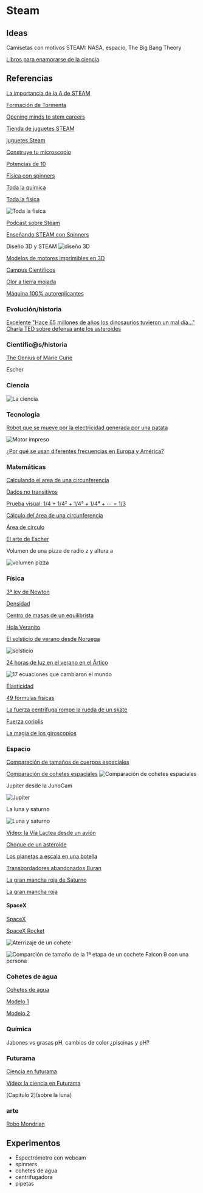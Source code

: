 # Steam

## Ideas

Camisetas con motivos STEAM: NASA, espacio, The Big Bang Theory

[Libros para enamorarse de la ciencia](https://culturacientifica.com/2017/07/02/libros-para-enamorarse/)

## Referencias

[La importancia de la A de STEAM](https://www.steamcraftedu.com/steam-education-arts-important/)

[Formación de Tormenta]( http://www.syfy.com/syfywire/incredible-time-lapse-video-a-supercell-forms)

[Opening minds to stem careers](http://www.europeanschoolnetacademy.eu/web/opening-minds-to-stem-careers)

[Tienda de juguetes STEAM](https://juguetes.science4you.es/)

[juguetes Steam](http://computerhoy.com/noticias/life/juguetes-stem-que-son-que-gustan-ninos-45594)

[Construye tu microscopio](https://www.youtube.com/playlist?list=PLDxBiw1MlK6TridT9-AKPZ33s2APj2ynr)

[Potencias de 10](https://www.youtube.com/playlist?list=PLDxBiw1MlK6Tcm7ukHHYAbr37EUxFJ5j)



[Física con spinners](github.com/javacasm/spinners)

[Toda la química](https://www.redbubble.com/es/people/dominicwalliman/works/26426671-the-map-of-chemistry)

[Toda la física](http://interestingengineering.com/one-map-explains-entirety-physics-connected)

![Toda la fisica](http://cdn.interestingengineering.com/wp-content/uploads/2016/12/physicsmap-1024x576.jpg)

[Podcast sobre Steam](http://podcast.stemiverse.com/)

[Enseñando STEAM con Spinners](http://hackaday.com/2017/06/23/teaching-steam-with-fidget-spinners/)

Diseño 3D y STEAM
![diseño 3D](https://pbs.twimg.com/media/DBHlXOUW0AQjWGB.jpg)

[Modelos de motores imprimibles en 3D](http://www.microsiervos.com/archivo/ingenieria/modelos-cajas-cambio-motores-impresos-3d-funcionales-no-producen-potencia.html)

[Campus Cientificos](https://www.campuscientificos.es/proyectos)

[Olor a tierra mojada](https://pbs.twimg.com/media/DD7oEszVYAAGLEi.jpg)

[Máquina 100% autoreplicantes](https://www.space.com/37101-self-replicating-3d-printer-moon-bases.html)

### Evolución/historia

[Excelente "Hace 65 millones de años los dinosaurios tuvieron un mal día..." Charla TED sobre defensa ante los asteroides](https://www.ted.com/talks/phil_plait_how_to_defend_earth_from_asteroids)


### Cientific@s/historia

[The Genius of Marie Curie](https://www.youtube.com/watch?v=w6JFRi0Qm_s&feature=em-subs_digest-wl)

Escher

### Ciencia

![La ciencia](https://pbs.twimg.com/media/DEq5QQLUMAI7HNN.jpg)

### Tecnología

[Robot que se mueve por la electricidad generada por una patata](http://www.microsiervos.com/archivo/robots/patata-coche-autonoma.html)

![Motor impreso](https://media.giphy.com/media/syPyA4sWkwiMo/giphy.gif)

[¿Por qué se usan diferentes frecuencias en Europa y América?](http://www.djtelectricaltraining.co.uk/downloads/50Hz-Frequency.pdf)

### Matemáticas

[Calculando el area de una circunferencia](https://lh3.googleusercontent.com/-21cY8FDudUI/WUrYThAVAeI/AAAAAAAABog/y-kdY_A7qBQlWPP3ToGBu5XQLV1l6is-ACJoC/w530-h462-rw/circle.gif)


[Dados no transitivos](http://elpais.com/elpais/2017/06/21/el_aleph/1498064711_481863.html)

[Prueba visual: 1/4 + 1/4² + 1/4³ + 1/4⁴ + ⋯ = 1/3 ](https://twitter.com/ApuntesCiencia/status/878198124967317504)


[Cálculo del área de una circunferencia]( https://twitter.com/scienmag/status/878696789846749184 )

[Área de círculo](https://twitter.com/WorldAndScience/status/881513065262571520)

[El arte de Escher](https://t.co/CEiv6Qabnv)

Volumen de una pizza de radio z y altura a

![volumen pizza](https://pbs.twimg.com/media/DDvDdbtWAAA7jef.jpg)

### Física

[3ª ley de Newton](https://twitter.com/TapasDeCiencia/status/877417879356018688)


[Densidad](https://twitter.com/HdAnchiano/status/871289262376972288)


[Centro de masas de un equilibrista](https://twitter.com/HdAnchiano/status/876900237402677248)

[Hola Veranito](http://www.microsiervos.com/archivo/ciencia/por-que-la-tierra-esta-mas-lejos-del-sol-que-en-todo-el-ano-y-sin-embargo-morimos-de-calor.html)

[El solsticio de verano desde Noruega](https://twitter.com/marsrader/status/877336388617723905)

![solsticio](https://pbs.twimg.com/media/DCzsy2NXkAADZjU.jpg)

[24 horas de luz en el verano en el Ártico](https://twitter.com/marsrader/status/881664185754685440)

![17 ecuaciones que cambiaron el mundo](http://static1.businessinsider.com/image/53289f55eab8ea3d524b5f3a-800-/stewart%2017%20equations%20gauss%27%20law%20corrected.png)

[Elasticidad](https://twitter.com/HdAnchiano/status/877931413852479488)

[49 fórmulas físicas](https://twitter.com/MientrasEnFisic/status/872400310228193281)

[La fuerza centrífuga rompe la rueda de un skate](https://twitter.com/WorldAndScience/status/881361895923625984)

[Fuerza coriolis](https://twitter.com/ApuntesCiencia/status/881550227530022912)

[La magia de los giroscopios](https://twitter.com/loicaroyer/status/876889602732298240)

### Espacio

[Comparación de tamaños de cuerpos espaciales](https://twitter.com/ClouderFran/status/874557061492858880)

[Comparación de cohetes espaciales](https://twitter.com/WorldAndScience/status/874506694717579264)
![Comparación de cohetes espaciales](https://pbs.twimg.com/media/DCLfM_6XUAERD2H.jpg)

Jupiter desde la JunoCam

![Jupiter](https://pbs.twimg.com/media/DC9LstCXoAEHERm.jpg)

La luna y saturno

![Luna y saturno](https://pbs.twimg.com/media/DC-_LD-XoAAsFtd.jpg)

[Video: la Vía Lactea desde un avión](https://www.youtube.com/watch?v=5EarOB411BA)

[Choque de un asteroide](https://twitter.com/NASAJPL_Edu/status/880882244750987264)

[Los planetas a escala en una botella](https://twitter.com/microsiervos/status/851728603939299328)

[Transbordadores abandonados Buran](https://twitter.com/DutchSpace/status/884466244639961092)

[La gran mancha roja de Saturno](https://nasa.tumblr.com/post/162828438059/solar-system-things-to-know-this-week)

[La gran mancha roja](http://danielmarin.naukas.com/2017/07/13/la-gran-mancha-roja-de-jupiter-vista-por-juno/)

#### SpaceX


[SpaceX](https://www.youtube.com/playlist?list=PLDxBiw1MlK6SEKDQ2aEu7WG0R-UHi_xQA)

[SpaceX Rocket](https://www.youtube.com/watch?v=YkkmzqSpdDg)

![Aterrizaje de un cohete](https://lightsinthedark.files.wordpress.com/2017/01/gif-17.gif)

![Comparción de tamaño de la 1ª etapa de un cochete Falcon 9 con una persona](https://pbs.twimg.com/media/DD_SxWwWsAA4ncy.jpg)


### Cohetes de agua

[Cohetes de agua](https://www.youtube.com/playlist?list=PLDxBiw1MlK6RHdje9xzLtL2Z1FuGMb_IB)

[Modelo 1](https://www.myminifactory.com/object/water-rocket-39789)

[Modelo 2](https://www.myminifactory.com/object/bottle-rocket-gantry-21660)



### Química

Jabones vs grasas
pH, cambios de color ¿piscinas y pH?

### Futurama

[Ciencia en futurama](http://www.taringa.net/comunidades/ciencia-con-paciencia/142540/Info-La-Ciencia-en-Futurama.html)

[Vídeo: la ciencia en Futurama](https://www.youtube.com/watch?v=8pTtKo6ODcU)

[Capitulo 2](sobre la luna)

### arte

[Robo Mondrian](https://programamos.es/robomondrian-combinando-el-arte-y-la-programacion/)

## Experimentos
* Espectrómetro con webcam
* spinners
* cohetes de agua
* centrifugadora
* pipetas
